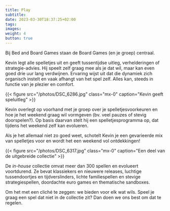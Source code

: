 ```yaml
---
title: Play
subtitle:
date: 2023-03-30T18:37:25+02:00
tags:
images:
weight: 4
button: true
---
```


Bij Bed and Board Games staan de Board Games (en je groep) centraal.

Kevin legt alle spelletjes uit en geeft tussentijdse uitleg, verhelderingen of strategie-advies. Hij speelt zelf graag mee als je dat wil, maar kan even goed drie uur lang verdwijnen. Ervaring wijst uit dat die dynamiek zich organisch instelt en vaak afhangt van het spel zelf. Alles kan, steeds in functie van je plezier en comfort.

<!--more-->

{{< figure src="/photos/DSC_6286.jpg" class="mx-0" caption="Kevin geeft speluitleg" >}}

Kevin overlegt op voorhand met je groep over je spelletjesvoorkeuren en hoe je het weekend graag wil vormgeven (bv. veel pauzes of stevig doorspelen?). Op basis daarvan stelt hij een spelletjesprogramma op, dat tijdens het weekend zelf kan evolueren.

Als je het allemaal niet zo goed weet, schotelt Kevin je een gevarieerde mix van spelletjes voor en wordt het een weekend vol ontdekkingen!

{{< figure src="/photos/DSC_6317.jpg" class="mx-0" caption="Een deel van de uitgebreide collectie" >}}

De _in-house_ collectie omvat meer dan 300 spellen en evolueert voortdurend. Ze bevat klassiekers en nieuwere releases, luchtige tussendoortjes en tijdverslinders, lichte familiespellen en stevige strategiespellen, doordachte euro games en thematische sandboxes.

Om het met een cliché te zeggen: we bieden voor elk wat wils. Speel je graag een spel dat niet in de collectie zit? Dan doen we ons best om dat te regelen.

